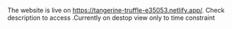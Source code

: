 The website is live on https://tangerine-truffle-e35053.netlify.app/. Check description to access .Currently on destop view only to time constraint
